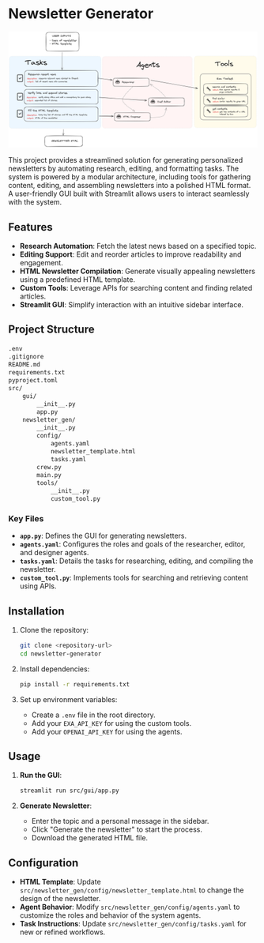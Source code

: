 # Newsletter Generator

![Crewai-Newsletter-Image](https://github.com/othmansamih/Agents-Powered-Newsletter/blob/main/assets/crewai-newsletter.png)

This project provides a streamlined solution for generating personalized newsletters by automating research, editing, and formatting tasks. The system is powered by a modular architecture, including tools for gathering content, editing, and assembling newsletters into a polished HTML format. A user-friendly GUI built with Streamlit allows users to interact seamlessly with the system.

## Features
- **Research Automation**: Fetch the latest news based on a specified topic.
- **Editing Support**: Edit and reorder articles to improve readability and engagement.
- **HTML Newsletter Compilation**: Generate visually appealing newsletters using a predefined HTML template.
- **Custom Tools**: Leverage APIs for searching content and finding related articles.
- **Streamlit GUI**: Simplify interaction with an intuitive sidebar interface.

## Project Structure
```
.env
.gitignore
README.md
requirements.txt
pyproject.toml
src/
    gui/
        __init__.py
        app.py
    newsletter_gen/
        __init__.py
        config/
            agents.yaml
            newsletter_template.html
            tasks.yaml
        crew.py
        main.py
        tools/
            __init__.py
            custom_tool.py
```

### Key Files
- **`app.py`**: Defines the GUI for generating newsletters.
- **`agents.yaml`**: Configures the roles and goals of the researcher, editor, and designer agents.
- **`tasks.yaml`**: Details the tasks for researching, editing, and compiling the newsletter.
- **`custom_tool.py`**: Implements tools for searching and retrieving content using APIs.

## Installation

1. Clone the repository:
   ```bash
   git clone <repository-url>
   cd newsletter-generator
   ```

2. Install dependencies:
   ```bash
   pip install -r requirements.txt
   ```

3. Set up environment variables:
   - Create a `.env` file in the root directory.
   - Add your `EXA_API_KEY` for using the custom tools.
   - Add your `OPENAI_API_KEY` for using the agents.

## Usage

1. **Run the GUI**:
   ```bash
   streamlit run src/gui/app.py
   ```

2. **Generate Newsletter**:
   - Enter the topic and a personal message in the sidebar.
   - Click "Generate the newsletter" to start the process.
   - Download the generated HTML file.

## Configuration
- **HTML Template**:
  Update `src/newsletter_gen/config/newsletter_template.html` to change the design of the newsletter.
- **Agent Behavior**:
  Modify `src/newsletter_gen/config/agents.yaml` to customize the roles and behavior of the system agents.
- **Task Instructions**:
  Update `src/newsletter_gen/config/tasks.yaml` for new or refined workflows.
